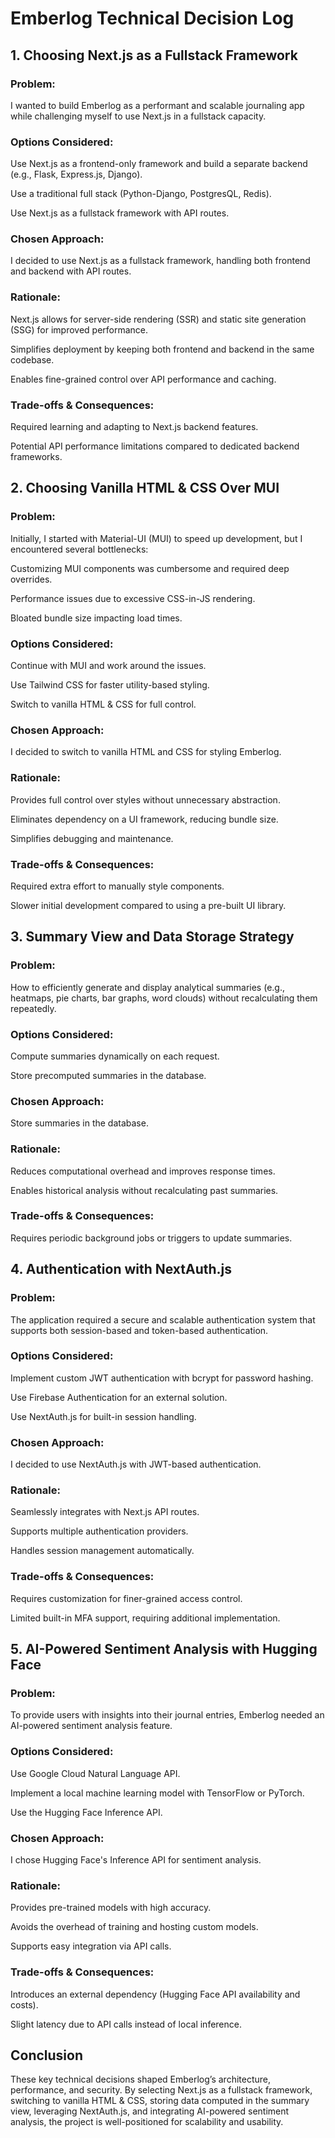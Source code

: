 # Emberlog Technical Decision Log

## 1. Choosing Next.js as a Fullstack Framework

### Problem:

I wanted to build Emberlog as a performant and scalable journaling app while challenging myself to use Next.js in a
fullstack capacity.

### Options Considered:

Use Next.js as a frontend-only framework and build a separate backend (e.g., Flask, Express.js, Django).

Use a traditional full stack (Python-Django, PostgresQL, Redis).

Use Next.js as a fullstack framework with API routes.

### Chosen Approach:

I decided to use Next.js as a fullstack framework, handling both frontend and backend with API routes.

### Rationale:

Next.js allows for server-side rendering (SSR) and static site generation (SSG) for improved performance.

Simplifies deployment by keeping both frontend and backend in the same codebase.

Enables fine-grained control over API performance and caching.

### Trade-offs & Consequences:

Required learning and adapting to Next.js backend features.

Potential API performance limitations compared to dedicated backend frameworks.

## 2. Choosing Vanilla HTML & CSS Over MUI

### Problem:

Initially, I started with Material-UI (MUI) to speed up development, but I encountered several bottlenecks:

Customizing MUI components was cumbersome and required deep overrides.

Performance issues due to excessive CSS-in-JS rendering.

Bloated bundle size impacting load times.

### Options Considered:

Continue with MUI and work around the issues.

Use Tailwind CSS for faster utility-based styling.

Switch to vanilla HTML & CSS for full control.

### Chosen Approach:

I decided to switch to vanilla HTML and CSS for styling Emberlog.

### Rationale:

Provides full control over styles without unnecessary abstraction.

Eliminates dependency on a UI framework, reducing bundle size.

Simplifies debugging and maintenance.

### Trade-offs & Consequences:

Required extra effort to manually style components.

Slower initial development compared to using a pre-built UI library.

## 3. Summary View and Data Storage Strategy

### Problem:

How to efficiently generate and display analytical summaries (e.g., heatmaps, pie charts, bar graphs, word clouds)
without recalculating them repeatedly.

### Options Considered:

Compute summaries dynamically on each request.

Store precomputed summaries in the database.

### Chosen Approach:

Store summaries in the database.

### Rationale:

Reduces computational overhead and improves response times.

Enables historical analysis without recalculating past summaries.

### Trade-offs & Consequences:

Requires periodic background jobs or triggers to update summaries.

## 4. Authentication with NextAuth.js

### Problem:

The application required a secure and scalable authentication system that supports both session-based and token-based
authentication.

### Options Considered:

Implement custom JWT authentication with bcrypt for password hashing.

Use Firebase Authentication for an external solution.

Use NextAuth.js for built-in session handling.

### Chosen Approach:

I decided to use NextAuth.js with JWT-based authentication.

### Rationale:

Seamlessly integrates with Next.js API routes.

Supports multiple authentication providers.

Handles session management automatically.

### Trade-offs & Consequences:

Requires customization for finer-grained access control.

Limited built-in MFA support, requiring additional implementation.

## 5. AI-Powered Sentiment Analysis with Hugging Face

### Problem:

To provide users with insights into their journal entries, Emberlog needed an AI-powered sentiment analysis feature.

### Options Considered:

Use Google Cloud Natural Language API.

Implement a local machine learning model with TensorFlow or PyTorch.

Use the Hugging Face Inference API.

### Chosen Approach:

I chose Hugging Face's Inference API for sentiment analysis.

### Rationale:

Provides pre-trained models with high accuracy.

Avoids the overhead of training and hosting custom models.

Supports easy integration via API calls.

### Trade-offs & Consequences:

Introduces an external dependency (Hugging Face API availability and costs).

Slight latency due to API calls instead of local inference.

## Conclusion

These key technical decisions shaped Emberlog’s architecture, performance, and security. By selecting Next.js as a
fullstack framework, switching to vanilla HTML & CSS, storing data computed in the summary view, leveraging NextAuth.js, and
integrating AI-powered sentiment analysis, the project is well-positioned for scalability and usability.


